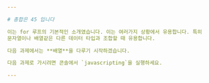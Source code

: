 ```yaml
---

# 총합은 45 입니다

이는 for 루프의 기본적인 소개였습니다. 이는 여러가지 상황에서 유용합니다. 특히
문자열이나 배열같은 다른 데이터 타입과 조합할 때 유용합니다.

다음 과제에서는 **배열**을 다루기 시작하겠습니다.

다음 과제로 가시려면 콘솔에서 `javascripting`을 실행하세요.

---
```

